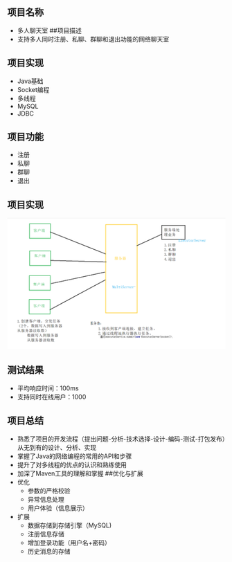 ## 项目名称
+ 多人聊天室
##项目描述
+ 支持多人同时注册、私聊、群聊和退出功能的网络聊天室
## 项目实现
+ Java基础
+ Socket编程
+ 多线程
+ MySQL
+ JDBC
## 项目功能
+ 注册
+ 私聊
+ 群聊
+ 退出
## 项目实现
![](design.PNG)
## 测试结果
+ 平均响应时间：100ms
+ 支持同时在线用户：1000
## 项目总结
+ 熟悉了项目的开发流程（提出问题-分析-技术选择-设计-编码-测试-打包发布）从无到有的设计、分析、实现
+ 掌握了Java的网络编程的常用的API和步骤
+ 提升了对多线程的优点的认识和熟练使用
+ 加深了Maven工具的理解和掌握
##优化与扩展
+ 优化
	 + 参数的严格校验
	 + 异常信息处理
	 + 用户体验（信息展示）
+ 扩展
	+ 数据存储到存储引擎（MySQL)
	+ 注册信息存储
	+ 增加登录功能（用户名+密码）
	+ 历史消息的存储



